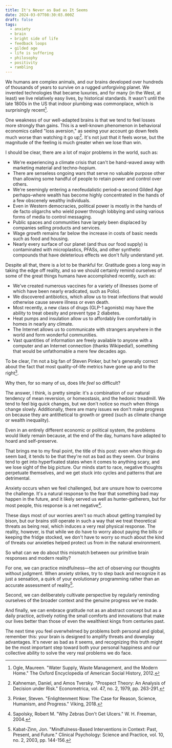 ```yaml
---
title: It's Never as Bad as It Seems
date: 2024-03-07T08:30:03.000Z
draft: false
tags:
  - anxiety
  - brain
  - bright side of life
  - feedback loops
  - gilded age
  - life is suffering
  - philosophy
  - positivity
  - rambling
---
```


We humans are complex animals, and our brains developed over hundreds of thousands of years to survive on a rugged unforgiving planet. We invented technologies that became luxuries, and for many (in the West, at least) we live relatively easy lives, by historical standards. It wasn't until the late 1800s in the US that indoor plumbing was commonplace, which is surprisingly recent[^1].

One weakness of our well-adapted brains is that we tend to feel losses more strongly than gains. This is a well-known phenomenon in behavioral economics called "loss aversion," as seeing your account go down feels much worse than watching it go up[^2]. It's not just that it feels worse, but the magnitude of the feeling is much greater when we lose than win.

I should be clear, there are a lot of major problems in the world, such as:

* We're experiencing a climate crisis that can't be hand-waved away with marketing material and techno-hopium.
* There are senseless ongoing wars that serve no valuable purpose other than allowing some handful of people to retain power and control over others.
* We're seemingly entering a neofeudalistic period–a second Gilded Age perhaps–where wealth has become highly concentrated in the hands of a few obscenely wealthy individuals.
* Even in Western democracies, political power is mostly in the hands of de facto oligarchs who wield power through lobbying and using various forms of media to control messaging.
* Public spaces and communities have largely been displaced by companies selling products and services.
* Wage growth remains far below the increase in costs of basic needs such as food and housing.
* Nearly every surface of our planet (and thus our food supply) is contaminated with microplastics, PFASs, and other synthetic compounds that have deleterious effects we don't fully understand yet.

Despite all that, there is a lot to be thankful for. Gratitude goes a long way in taking the edge off reality, and so we should certainly remind ourselves of some of the great things humans have accomplished recently, such as:

* We've created numerous vaccines for a variety of illnesses (some of which have been nearly eradicated, such as Polio).
* We discovered antibiotics, which allow us to treat infections that would otherwise cause severe illness or even death.
* Most recently, a new class of drugs (GLP-1 agonists) may have the ability to treat obesity and prevent type 2 diabetes.
* Heat pumps and insulation allow us to affordably live comfortably in homes in nearly any climate.
* The Internet allows us to communicate with strangers anywhere in the world and form wonderful communities.
* Vast quantities of information are freely available to anyone with a computer and an Internet connection (thanks Wikipedia!), something that would be unfathomable a mere few decades ago.

To be clear, I'm not a big fan of Steven Pinker, but he's generally correct about the fact that most quality-of-life metrics have gone up and to the right[^3].

Why then, for so many of us, does life _feel_ so difficult?

The answer, I think, is pretty simple: it's a combination of our natural tendency of mean reversion, or homeostasis, and the hedonic treadmill. We tend to feel big quick changes, but we don't notice so much when things change slowly. Additionally, there are many issues we don't make progress on because they are antithetical to growth or greed (such as climate change or wealth inequality).

Even in an entirely different economic or political system, the problems would likely remain because, at the end of the day, humans have adapted to hoard and self-preserve.

That brings me to my final point, the title of this post: even when things do seem bad, it tends to be that they're not as bad as they seem. Our brains tend to get into hyperfixated states when it comes to anything scary, and we lose sight of the big picture. Our minds start to race, negative thoughts perpetuate themselves, and we get stuck into cycles and patterns that are detrimental.

Anxiety occurs when we feel challenged, but are unsure how to overcome the challenge. It's a natural response to the fear that something bad may happen in the future, and it likely served us well as hunter-gatherers, but for most people, this response is a net negative[^4].

These days most of our worries aren't so much about getting trampled by bison, but our brains still operate in such a way that we treat theoretical threats as being real, which induces a very real physical response. The reality, however, is that while we do have to worry about paying the bills or keeping the fridge stocked, we don't have to worry so much about the kind of threats our anxieties helped protect us from in the natural environment.

So what can we do about this mismatch between our primitive brain responses and modern reality?

For one, we can practice mindfulness—the act of observing our thoughts without judgment. When anxiety strikes, try to step back and recognize it as just a sensation, a quirk of your evolutionary programming rather than an accurate assessment of reality[^5].

Second, we can deliberately cultivate perspective by regularly reminding ourselves of the broader context and the genuine progress we've made.

And finally, we can embrace gratitude not as an abstract concept but as a daily practice, actively noting the small comforts and innovations that make our lives better than those of even the wealthiest kings from centuries past.

The next time you feel overwhelmed by problems both personal and global, remember this: your brain is designed to amplify threats and downplay advantages. It's never as bad as it seems, and recognizing this truth might be the most important step toward both your personal happiness and our collective ability to solve the very real problems we do face.

[^1]: Ogle, Maureen. "Water Supply, Waste Management, and the Modern Home." The Oxford Encyclopedia of American Social History, 2012.

[^2]: Kahneman, Daniel, and Amos Tversky. "Prospect Theory: An Analysis of Decision under Risk." Econometrica, vol. 47, no. 2, 1979, pp. 263-291.

[^3]: Pinker, Steven. "Enlightenment Now: The Case for Reason, Science, Humanism, and Progress." Viking, 2018.

[^4]: Sapolsky, Robert M. "Why Zebras Don't Get Ulcers." W. H. Freeman, 2004.

[^5]: Kabat-Zinn, Jon. "Mindfulness-Based Interventions in Context: Past, Present, and Future." Clinical Psychology: Science and Practice, vol. 10, no. 2, 2003, pp. 144-156.
